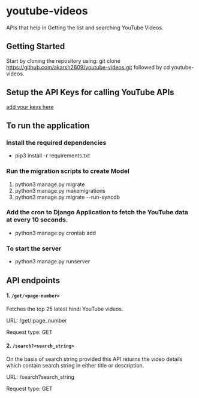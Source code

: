 # youtube-videos

APIs that help in Getting the list and searching YouTube Videos.

## Getting Started

Start by cloning the repository using: git clone https://github.com/akarsh2609/youtube-videos.git followed by cd
youtube-videos.

## Setup the API Keys for calling YouTube APIs

[add your keys here](https://github.com/akarsh2609/youtube-videos/blob/d99fccbfc5961bff9227573a945dc664be15aacd/youtube_videos/youtube_cron.py#L5)

## To run the application

### Install the required dependencies

- pip3 install -r requirements.txt

### Run the migration scripts to create Model

1. python3 manage.py migrate
2. python3 manage.py makemigrations
3. python3 manage.py migrate --run-syncdb

### Add the cron to Django Application to fetch the YouTube data at every 10 seconds.

- python3 manage.py crontab add

### To start the server

- python3 manage.py runserver

## API endpoints

#### 1. `/get/<page-number>`

Fetches the top 25 latest hindi YouTube videos.

URL: /get/:page_number

Request type: GET

#### 2. `/search?<search_string>`

On the basis of search string provided this API returns the video details which contain search string in either title or
description.

URL: /search?search_string

Request type: GET